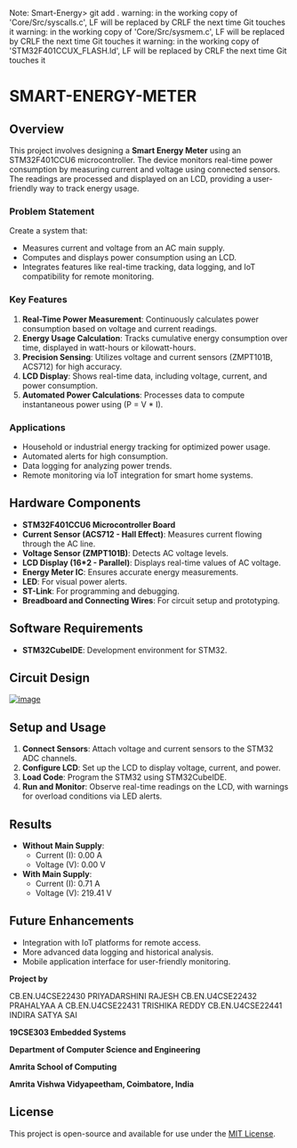 Note:
Smart-Energy> git add .
warning: in the working copy of 'Core/Src/syscalls.c', LF will be replaced by CRLF the next time Git touches it
warning: in the working copy of 'Core/Src/sysmem.c', LF will be replaced by CRLF the next time Git touches it
warning: in the working copy of 'STM32F401CCUX_FLASH.ld', LF will be replaced by CRLF the next time Git touches it



# SMART-ENERGY-METER

## Overview

This project involves designing a **Smart Energy Meter** using an STM32F401CCU6 microcontroller. The device monitors real-time power consumption by measuring current and voltage using connected sensors. The readings are processed and displayed on an LCD, providing a user-friendly way to track energy usage.

### Problem Statement

Create a system that:

* Measures current and voltage from an AC main supply.
* Computes and displays power consumption using an LCD.
* Integrates features like real-time tracking, data logging, and IoT compatibility for remote monitoring.

### Key Features

1. **Real-Time Power Measurement**: Continuously calculates power consumption based on voltage and current readings.
2. **Energy Usage Calculation**: Tracks cumulative energy consumption over time, displayed in watt-hours or kilowatt-hours.
3. **Precision Sensing**: Utilizes voltage and current sensors (ZMPT101B, ACS712) for high accuracy.
4. **LCD Display**: Shows real-time data, including voltage, current, and power consumption.
5. **Automated Power Calculations**: Processes data to compute instantaneous power using (P = V \* I).

### Applications

* Household or industrial energy tracking for optimized power usage.
* Automated alerts for high consumption.
* Data logging for analyzing power trends.
* Remote monitoring via IoT integration for smart home systems.

## Hardware Components

* **STM32F401CCU6 Microcontroller Board**
* **Current Sensor (ACS712 - Hall Effect)**: Measures current flowing through the AC line.
* **Voltage Sensor (ZMPT101B)**: Detects AC voltage levels.
* **LCD Display (16\*2 - Parallel)**: Displays real-time values of AC voltage.
* **Energy Meter IC**: Ensures accurate energy measurements.
* **LED**: For visual power alerts.
* **ST-Link**: For programming and debugging.
* **Breadboard and Connecting Wires**: For circuit setup and prototyping.

## Software Requirements

* **STM32CubeIDE**: Development environment for STM32.

## Circuit Design

[![image](https://private-user-images.githubusercontent.com/137255544/383565230-6f486b21-7e8e-4f76-941b-b099bc39686f.png?jwt=eyJ0eXAiOiJKV1QiLCJhbGciOiJIUzI1NiJ9.eyJpc3MiOiJnaXRodWIuY29tIiwiYXVkIjoicmF3LmdpdGh1YnVzZXJjb250ZW50LmNvbSIsImtleSI6ImtleTUiLCJleHAiOjE3NjA0MjA5NTcsIm5iZiI6MTc2MDQyMDY1NywicGF0aCI6Ii8xMzcyNTU1NDQvMzgzNTY1MjMwLTZmNDg2YjIxLTdlOGUtNGY3Ni05NDFiLWIwOTliYzM5Njg2Zi5wbmc_WC1BbXotQWxnb3JpdGhtPUFXUzQtSE1BQy1TSEEyNTYmWC1BbXotQ3JlZGVudGlhbD1BS0lBVkNPRFlMU0E1M1BRSzRaQSUyRjIwMjUxMDE0JTJGdXMtZWFzdC0xJTJGczMlMkZhd3M0X3JlcXVlc3QmWC1BbXotRGF0ZT0yMDI1MTAxNFQwNTQ0MTdaJlgtQW16LUV4cGlyZXM9MzAwJlgtQW16LVNpZ25hdHVyZT1jMWNiNzQ4MTE1YjA5MGU1YzAwMWFjMzg0NzcwZTA3ZDMzOWJkZGEzNmQ4YzFhNzQyOTgzOWJhZTMwYmYzZGQ4JlgtQW16LVNpZ25lZEhlYWRlcnM9aG9zdCJ9.Y2-mhGnmVgEbMV_0yEgqjkAJuFVMymjNnAr2YYxYMjI)](https://private-user-images.githubusercontent.com/137255544/383565230-6f486b21-7e8e-4f76-941b-b099bc39686f.png?jwt=eyJ0eXAiOiJKV1QiLCJhbGciOiJIUzI1NiJ9.eyJpc3MiOiJnaXRodWIuY29tIiwiYXVkIjoicmF3LmdpdGh1YnVzZXJjb250ZW50LmNvbSIsImtleSI6ImtleTUiLCJleHAiOjE3NjA0MjA5NTcsIm5iZiI6MTc2MDQyMDY1NywicGF0aCI6Ii8xMzcyNTU1NDQvMzgzNTY1MjMwLTZmNDg2YjIxLTdlOGUtNGY3Ni05NDFiLWIwOTliYzM5Njg2Zi5wbmc_WC1BbXotQWxnb3JpdGhtPUFXUzQtSE1BQy1TSEEyNTYmWC1BbXotQ3JlZGVudGlhbD1BS0lBVkNPRFlMU0E1M1BRSzRaQSUyRjIwMjUxMDE0JTJGdXMtZWFzdC0xJTJGczMlMkZhd3M0X3JlcXVlc3QmWC1BbXotRGF0ZT0yMDI1MTAxNFQwNTQ0MTdaJlgtQW16LUV4cGlyZXM9MzAwJlgtQW16LVNpZ25hdHVyZT1jMWNiNzQ4MTE1YjA5MGU1YzAwMWFjMzg0NzcwZTA3ZDMzOWJkZGEzNmQ4YzFhNzQyOTgzOWJhZTMwYmYzZGQ4JlgtQW16LVNpZ25lZEhlYWRlcnM9aG9zdCJ9.Y2-mhGnmVgEbMV_0yEgqjkAJuFVMymjNnAr2YYxYMjI)

## Setup and Usage

1. **Connect Sensors**: Attach voltage and current sensors to the STM32 ADC channels.
2. **Configure LCD**: Set up the LCD to display voltage, current, and power.
3. **Load Code**: Program the STM32 using STM32CubeIDE.
4. **Run and Monitor**: Observe real-time readings on the LCD, with warnings for overload conditions via LED alerts.

## Results

* **Without Main Supply**:
    + Current (I): 0.00 A
    + Voltage (V): 0.00 V
* **With Main Supply**:
    + Current (I): 0.71 A
    + Voltage (V): 219.41 V

## Future Enhancements

* Integration with IoT platforms for remote access.
* More advanced data logging and historical analysis.
* Mobile application interface for user-friendly monitoring.

**Project by**

CB.EN.U4CSE22430 PRIYADARSHINI RAJESH
CB.EN.U4CSE22432 PRAHALYAA A
CB.EN.U4CSE22431 TRISHIKA REDDY
CB.EN.U4CSE22441 INDIRA SATYA SAI

**19CSE303 Embedded Systems**

**Department of Computer Science and Engineering**

**Amrita School of Computing**

**Amrita Vishwa Vidyapeetham, Coimbatore, India**

## License

This project is open-source and available for use under the [MIT License](https://github.com/PRAHALYAA2004/SMART-ENERGY-METER/blob/main/LICENSE).
